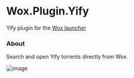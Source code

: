 Wox.Plugin.Yify
==================

Yify plugin for the [Wox launcher](https://github.com/qianlifeng/Wox)

### About

Search and open Yify torrents directly from Wox.

![image](http://i.imgur.com/Kr9aIm3.gif)